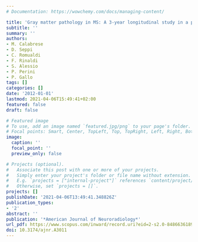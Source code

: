 ```yaml
---
# Documentation: https://wowchemy.com/docs/managing-content/

title: 'Gray matter pathology in MS: A 3-year longitudinal study in a pediatric population'
subtitle: ''
summary: ''
authors:
- M. Calabrese
- D. Seppi
- C. Romualdi
- F. Rinaldi
- S. Alessio
- P. Perini
- P. Gallo
tags: []
categories: []
date: '2012-01-01'
lastmod: 2021-04-06T15:49:41+02:00
featured: false
draft: false

# Featured image
# To use, add an image named `featured.jpg/png` to your page's folder.
# Focal points: Smart, Center, TopLeft, Top, TopRight, Left, Right, BottomLeft, Bottom, BottomRight.
image:
  caption: ''
  focal_point: ''
  preview_only: false

# Projects (optional).
#   Associate this post with one or more of your projects.
#   Simply enter your project's folder or file name without extension.
#   E.g. `projects = ["internal-project"]` references `content/project/deep-learning/index.md`.
#   Otherwise, set `projects = []`.
projects: []
publishDate: '2021-04-06T13:49:41.348826Z'
publication_types:
- '2'
abstract: ''
publication: '*American Journal of Neuroradiology*'
url_pdf: https://www.scopus.com/inward/record.uri?eid=2-s2.0-84866361899&doi=10.3174%2fajnr.A3011&partnerID=40&md5=4289eda7e28c12aaea7d9c6c77a81bea
doi: 10.3174/ajnr.A3011
---
```

